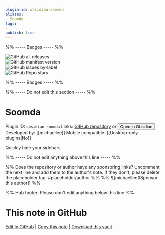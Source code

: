```yaml
---
plugin-id: obsidian-soomda
aliases:
- Soomda
tags: 
- 
publish: true
---
```


%% ----- Badges ----- %%

![GitHub all releases](https://img.shields.io/github/downloads/michaellee/soomda/total?color=573E7A&logo=github&style=for-the-badge)   
![GitHub manifest version](https://img.shields.io/github/manifest-json/v/michaellee/soomda?color=573E7A&logo=github&style=for-the-badge)   
![GitHub issues by-label](https://img.shields.io/github/issues/michaellee/soomda/help%20wanted?color=573E7A&logo=github&style=for-the-badge)   
![GitHub Repo stars](https://img.shields.io/github/stars/michaellee/soomda?color=573E7A&logo=github&style=for-the-badge)

%% ----- Badges ----- %%

%% ----- Do not edit this section ----- %%

# Soomda

Plugin ID: `obsidian-soomda`
Links: [GitHub repository](https://github.com/michaellee/soomda) or [<button id=HH>Open in Obsidian</button>](obsidian://show-plugin?id=obsidian-soomda)
Developed by: [[michaellee]]
Mobile compatible: [[Desktop-only plugins|No]]

Quickly hide your sidebars

%% ----- Do not edit anything above this line ----- %% 

%% Does the repository or author have any sponsoring links? Uncomment the next line and add them to the author's note. If they don't, please delete the placeholder tag: #placeholder/author %%
%% ![[michaellee#Sponsor this author]] %%

%% Hub footer: Please don't edit anything below this line %%

# This note in GitHub

<span class="git-footer">[Edit In GitHub](https://github.dev/obsidian-community/obsidian-hub/blob/main/02%20-%20Community%20Expansions/02.05%20All%20Community%20Expansions/Plugins/obsidian-soomda.md "git-hub-edit-note") | [Copy this note](https://raw.githubusercontent.com/obsidian-community/obsidian-hub/main/02%20-%20Community%20Expansions/02.05%20All%20Community%20Expansions/Plugins/obsidian-soomda.md "git-hub-copy-note") | [Download this vault](https://github.com/obsidian-community/obsidian-hub/archive/refs/heads/main.zip "git-hub-download-vault") </span>
